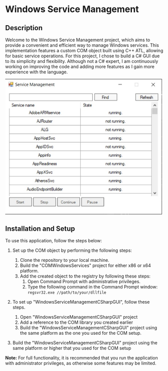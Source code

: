 # Windows Service Management

## Description ##
Welcome to the Windows Service Management project, which aims to provide a convenient and efficient way to manage Windows services. This implementation features a custom COM object built using C++ ATL, allowing for basic service operations. For this project, I chose to build a C# GUI due to its simplicity and flexibility. Although not a C# expert, I am continuously working on improving the code and adding more features as I gain more experience with the language.


<img src="images/app.jpg" width="500">

## Installation and Setup ##

To use this application, follow the steps below:

1) Set up the COM object by performing the following steps:
    1) Clone the repository to your local machine.
    2) Build the "COMWindowsServices" project for either x86 or x64 platform.
    3) Add the created object to the registry by following these steps:
        1) Open Command Prompt with administrative privileges.
        2) Type the following command in the Command Prompt window:
      `regsvr32.exe //path/to/your/dllfile`
      
2) To set up "WindowsServiceManagementCSharpGUI", follow these steps.
    1) Open "WindowsServiceManagementCSharpGUI" project
    2) Add a reference to the COM library you created earlier
    3) Build the "WindowsServiceManagementCSharpGUI" project using the same platform as the one you used for the COM setup.
    
3) Build the "WindowsServiceManagementCSharpGUI" project using the same platform or higher that you used for the COM setup

**Note:** For full functionality, it is recommended that you run the application with administrator privileges, as otherwise some features may be limited.

